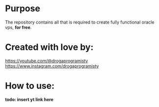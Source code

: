 # Purpose

The repository contains all that is required to create fully functional oracle vps, **for free**.

# Created with love by:

https://youtube.com/@drogaprogramisty
https://www.instagram.com/drogaprogramisty

# How to use:

**todo: insert yt link here**